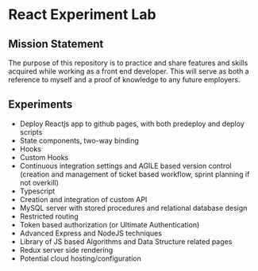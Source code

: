# React Experiment Lab

## Mission Statement

The purpose of this repository is to practice and share features and skills acquired while working as a front end developer. This will serve as both a reference to myself and a proof of knowledge to any future employers.

## Experiments

- Deploy Reactjs app to github pages, with both predeploy and deploy scripts
- State components, two-way binding
- Hooks
- Custom Hooks
- Continuous integration settings and AGILE based version control (creation and management of ticket based workflow, sprint planning if not overkill)
- Typescript
- Creation and integration of custom API
- MySQL server with stored procedures and relational database design
- Restricted routing
- Token based authorization (or Ultimate Authentication)
- Advanced Express and NodeJS techniques
- Library of JS based Algorithms and Data Structure related pages
- Redux server side rendering
- Potential cloud hosting/configuration